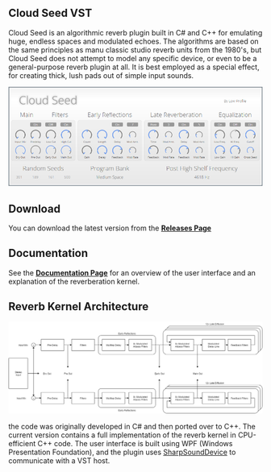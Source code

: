 ## Cloud Seed VST

Cloud Seed is an algorithmic reverb plugin built in C# and C++ for emulating huge, endless spaces and modulated echoes. The algorithms are based on the same principles as manu classic studio reverb units from the 1980's, but Cloud Seed does not attempt to model any specific device, or even to be a general-purpose reverb plugin at all. It is best employed as a special effect, for creating thick, lush pads out of simple input sounds. 

![](Documentation/Screenshot.png)

## Download

You can download the latest version from the [**Releases Page**](https://github.com/ValdemarOrn/CloudSeed/releases)

## Documentation

See the [**Documentation Page**](https://github.com/ValdemarOrn/CloudSeed/tree/master/Documentation) for an overview of the user interface and an explanation of the reverberation kernel.

## Reverb Kernel Architecture

![](Documentation/CloudSeed.png)

the code was originally developed in C# and then ported over to C++. The current version contains a full implementation of the reverb kernel in CPU-efficient C++ code. The user interface is built using WPF (Windows Presentation Foundation), and the plugin uses [SharpSoundDevice](https://github.com/ValdemarOrn/SharpSoundDevice) to communicate with a VST host.